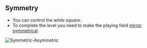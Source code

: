 ## Symmetry

- You can control the *white square*.
- To complete the level you need to make the playing field [mirror symmetrical](https://en.wikipedia.org/wiki/Symmetry).

![Symmetric-Asymmetric](https://upload.wikimedia.org/wikipedia/commons/thumb/f/f8/Asymmetric_%28PSF%29.svg/1920px-Asymmetric_%28PSF%29.svg.png)
